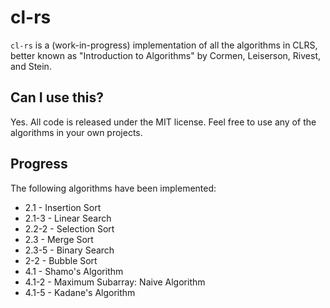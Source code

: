 # cl-rs

`cl-rs` is a (work-in-progress) implementation of all the algorithms in CLRS, better known as "Introduction to Algorithms" by Cormen, Leiserson, Rivest, and Stein.

## Can I use this?

Yes. All code is released under the MIT license. Feel free to use any of the algorithms in your own projects.

## Progress

The following algorithms have been implemented:
 * 2.1 - Insertion Sort
 * 2.1-3 - Linear Search
 * 2.2-2 - Selection Sort
 * 2.3 - Merge Sort
 * 2.3-5 - Binary Search
 * 2-2 - Bubble Sort
 * 4.1 - Shamo's Algorithm
 * 4.1-2 - Maximum Subarray: Naive Algorithm
 * 4.1-5 - Kadane's Algorithm

